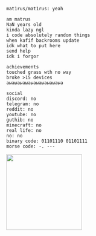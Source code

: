 
```
mat1rus/mat1rus: yeah
```

```
am matrus
NaN years old
kinda lazy ngl
i code absolutely random things
when kafif backrooms update
idk what to put here
send help
idk i forgor
```

```
achievements
touched grass wth no way
broke >15 devices
аыаыаыаыаыаыаыаыаыаыа
```

```
social
discord: no
telegram: no
reddit: no
youtube: no
guthib: no
minecraft: no
real life: no
no: no
binary code: 01101110 01101111
morse code: -. ---
```
&nbsp;
&nbsp;
&nbsp;
&nbsp;
&nbsp;
<img src="https://cdn.discordapp.com/emojis/1070639214061953044.gif?size=256&quality=lossless" align="left" width="200" />
